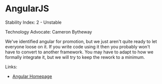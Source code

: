 AngularJS
=========

Stability Index: 2 - Unstable

Technology Advocate: Cameron Bytheway

We've identified angular for promotion, but we just aren't quite
ready to let everyone loose on it. If you write code using it then
you probably won't have to convert to another framework. You may have
to adapt to how we formally integrate it, but we will try to keep the
rework to a minimum.

Links:
* [Angular Homepage](http://angularjs.org)